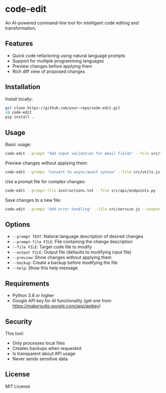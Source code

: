 # code-edit

An AI-powered command-line tool for intelligent code editing and transformation.

## Features

- Quick code refactoring using natural language prompts
- Support for multiple programming languages
- Preview changes before applying them
- Rich diff view of proposed changes

## Installation

Install locally:
```bash
git clone https://github.com/your-repo/code-edit.git
cd code-edit
pip install .
```

## Usage

Basic usage:
```bash
code-edit --prompt "Add input validation for email fields" --file src/form.js
```

Preview changes without applying them:
```bash
code-edit --prompt "Convert to async/await syntax" --file src/utils.js --preview
```

Use a prompt file for complex changes:
```bash
code-edit --prompt-file instructions.txt --file src/api/endpoints.py
```

Save changes to a new file:
```bash
code-edit --prompt "Add error handling" --file src/service.js --output src/service.new.js
```

## Options

- `--prompt TEXT`: Natural language description of desired changes
- `--prompt-file FILE`: File containing the change description
- `--file FILE`: Target code file to modify
- `--output FILE`: Output file (defaults to modifying input file)
- `--preview`: Show changes without applying them
- `--backup`: Create a backup before modifying the file
- `--help`: Show this help message

## Requirements

- Python 3.8 or higher
- Google API key for AI functionality (get one from https://makersuite.google.com/app/apikey)

## Security

This tool:
- Only processes local files
- Creates backups when requested
- Is transparent about API usage
- Never sends sensitive data

## License

MIT License